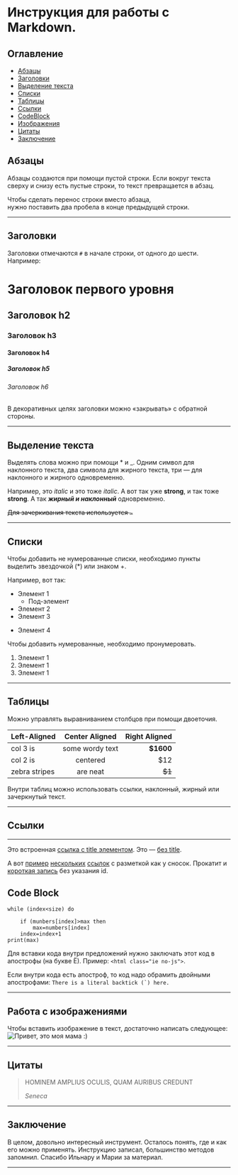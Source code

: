 # Инструкция для работы с Markdown.

## Оглавление
* [Абзацы](#абзацы)
* [Заголовки](#заголовки)
* [Выделение текста](#выделение-текста)
* [Списки](#списки)
* [Таблицы](#таблицы)
* [Ссылки](#ссылки)
* [CodeBlock](#code-block)
* [Изображения](#работа-с-изображениями)
* [Цитаты](#цитаты)
* [Заключение](#заключение)

## Абзацы

Абзацы создаются при помощи пустой строки. Если вокруг текста сверху и снизу есть пустые строки, то текст превращается в абзац.

Чтобы сделать перенос строки вместо абзаца,  
нужно поставить два пробела в конце предыдущей строки.

---

## Заголовки

Заголовки отмечаются  `#` в начале строки, от одного до шести. Например:

# Заголовок первого уровня #
## Заголовок h2
### Заголовок h3
#### Заголовок h4
##### Заголовок h5
###### Заголовок h6

В декоративных целях заголовки можно «закрывать» с обратной стороны.

---
## Выделение текста

Выделять слова можно при помощи * и _. Одним символ для наклонного текста, два символа для жирного текста, три — для наклонного и жирного одновременно.

Например, это *italic* и это тоже _italic_. А вот так уже **strong**, и так тоже __strong__. А так ***жирный и наклонный*** одновременно.

~~Для зачеркивания текста используется `~`~~


 ---

## Списки

Чтобы добавить не нумерованные списки, необходимо пункты выделить звездочкой (*) или знаком +.

Например, вот так:
* Элемент 1
    * Под-элемент
* Элемент 2
* Элемент 3
+ Элемент 4

Чтобы добавить нумерованные, необходимо пронумеровать.
1. Элемент 1
2. Элемент 1
3. Элемент 1
---
## Таблицы

Можно управлять выравниванием столбцов при помощи двоеточия.

| Left-Aligned  | Center Aligned  | Right Aligned |
|:------------- |:---------------:| -------------:|
| col 3 is      | some wordy text |     **$1600** |
| col 2 is      | centered        |         $12   |
| zebra stripes | are neat        |        ~~$1~~ |

Внутри таблиц можно использовать ссылки, наклонный, жирный или зачеркнутый текст.

---

## Ссылки

---

Это встроенная [ссылка с title элементом](http://example.com/link "Я ссылка"). Это — [без title](http://example.com/link).

А вот [пример][1] [нескольких][2] [ссылок][id] с разметкой как у сносок. Прокатит и [короткая запись][] без указания id.

[1]: http://example.com/ "Optional Title Here"
[2]: http://example.com/some
[id]: http://example.com/links (Optional Title Here)
[короткая запись]: http://example.com/short

## Code Block

```
while (index<size) do
      
    if (munbers[index]>max then
        max=numbers[index]
    index=index+1
print(max)
```
Для вставки кода внутри предложений нужно заключать этот код в апострофы (на букве Ё). Пример: `<html class="ie no-js">`.

Если внутри кода есть апостроф, то код надо обрамить двойными апострофами: ``There is a literal backtick (`) here.``

---

## Работа с изображениями

Чтобы вставить изображение в текст, достаточно написать следующее: ![Привет, это моя мама :)](mama.jpeg.JPG)

---

## Цитаты
>HOMINEM AMPLIUS OCULIS, QUAM AURIBUS CREDUNT
>
>*Seneca*
---

## Заключение

В целом, довольно интересный инструмент. Осталось понять, где и как его можно применять. Инструкцию записал, большинство методов запомнил. Спасибо Ильнару и Марии за материал.

---
